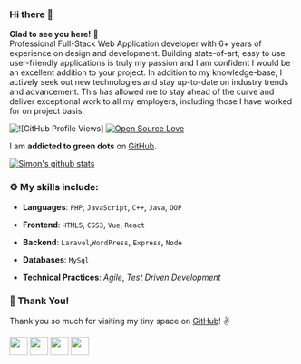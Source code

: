 ### Hi there 👋
**Glad to see you here!** :star_struck: <br>
Professional Full-Stack Web Application developer with 6+ years of experience on design and development. Building state-of-art, easy to use, user-friendly applications is truly my passion and I am confident I would be an excellent addition to your project. In addition to my knowledge-base, I actively seek out new technologies and stay up-to-date on industry trends and advancement. This has allowed me to stay ahead of the curve and deliver exceptional work to all my employers, including those I have worked for on project basis.  


![![GitHub Profile Views]](https://komarev.com/ghpvc/?username=simongomes)
 [![Open Source Love](https://badges.frapsoft.com/os/v2/open-source.svg?v=103)](https://github.com/Prodip2416)

 
I am **addicted to green dots** on [GitHub](https://github.com/simongomes?tab=repositories).

[![Simon's github stats](https://github-readme-stats.vercel.app/api?username=simongomes&show_icons=true)](https://github.com/simongomes)

### :gear: My skills include:

- **Languages**: `PHP`, `JavaScript`, `C++`, `Java`, `OOP`

- **Frontend**: `HTML5`, `CSS3`, `Vue`, `React`

- **Backend**: `Laravel`,`WordPress`, `Express`, `Node`

- **Databases**: `MySql`

- **Technical Practices**: *Agile*, *Test Driven Development*


### :hugs: Thank You!

Thank you so much for visiting my tiny space on [GitHub](https://github.com/simongomes)! :v:

<a href="https://twitter.com/busy_simon"><img src="https://raw.githubusercontent.com/vinitshahdeo/Water-Monitoring-System/master/assets/twitter.png" width="32px" height="32px"></a> <a href="https://www.facebook.com/sum.sim"><img src="https://raw.githubusercontent.com/vinitshahdeo/Water-Monitoring-System/master/assets/facebook.png" width="32px" height="32px"></a> <a href="https://www.linkedin.com/in/sumsim"><img src="https://raw.githubusercontent.com/vinitshahdeo/Water-Monitoring-System/master/assets/linkedin.png" width="32px" height="32px"></a> <a href="https://stackoverflow.com/users/3518548/simon-gomes"><img src="https://upload.wikimedia.org/wikipedia/commons/thumb/e/ef/Stack_Overflow_icon.svg/768px-Stack_Overflow_icon.svg.png" width="32px" height="32px"></a>


<!-- ----
```javascript

if (_.isAwesome(thisRepo)) {
  thisRepo.star(); // thanks in advance :p
}

```
---- -->
<!--
**Prodip2416/Prodip2416** is a ✨ _special_ ✨ repository because its `README.md` (this file) appears on your GitHub profile.

Here are some ideas to get you started:

- 🔭 I’m currently working on ...
- 🌱 I’m currently learning ...
- 👯 I’m looking to collaborate on ...
- 🤔 I’m looking for help with ...
- 💬 Ask me about ...
- 📫 How to reach me: ...
- 😄 Pronouns: ...
- ⚡ Fun fact: ...
-->
